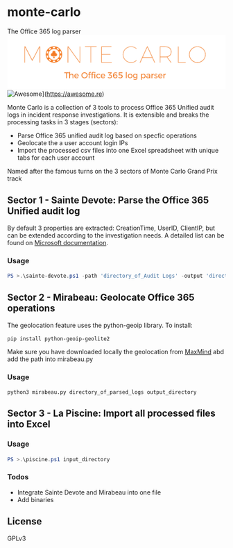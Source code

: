 # monte-carlo
The Office 365 log parser
![](https://raw.githubusercontent.com/nov3mb3r/monte-carlo/master/monte%20carlo.PNG)
![Awesome](https://awesome.re/badge.svg)](https://awesome.re)

Monte Carlo is a collection of 3 tools to process Office 365 Unified audit logs in incident response investigations. It is extensible and breaks the processing tasks in 3 stages (sectors): 

 - Parse Office 365 unified audit log based on specfic operations
 - Geolocate the a user account login IPs
 - Import the processed csv files into one Excel spreadsheet with unique tabs for each user account

Named after the famous turns on the 3 sectors of Monte Carlo Grand Prix track

## Sector 1 - Sainte Devote: Parse the Office 365 Unified audit log

By default 3 properties are extracted: CreationTime, UserID, ClientIP, but can be extended according to the investigation needs.
A detailed list can be found on [Microsoft documentation](https://docs.microsoft.com/en-us/microsoft-365/compliance/detailed-properties-in-the-office-365-audit-log?view=o365-worldwide).

### Usage

```powershell
PS >.\sainte-devote.ps1 -path 'directory_of_Audit Logs' -output 'directory_of_parsed_logs'
```

## Sector 2 - Mirabeau: Geolocate Office 365 operations

The geolocation feature uses the python-geoip library. To install:
```
pip install python-geoip-geolite2
```
Make sure you have downloaded locally the geolocation from [MaxMind](https://dev.maxmind.com/geoip/geoip2/web-services/) abd add the path into mirabeau.py
### Usage
```
python3 mirabeau.py directory_of_parsed_logs output_directory
```

## Sector 3 - La Piscine: Import all processed files into Excel
### Usage

```powershell
PS >.\piscine.ps1 input_directory
```


### Todos

 - Integrate Sainte Devote and Mirabeau into one file
 - Add binaries

License
----

GPLv3
 
